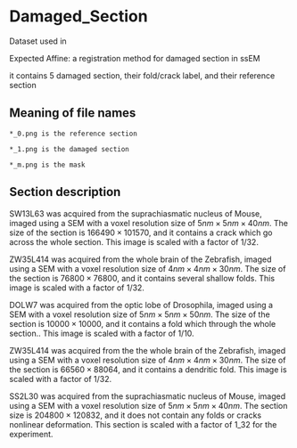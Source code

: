 # Damaged_Section
Dataset used in 

Expected Affine: a registration method for damaged section in ssEM

it contains 5 damaged section, their fold/crack label, and their reference section

## Meaning of file names
    *_0.png is the reference section

    *_1.png is the damaged section

    *_m.png is the mask
    
## Section description

SW13L63 was acquired from the suprachiasmatic nucleus of Mouse, imaged using a SEM with a voxel resolution size of $5nm \times 5nm \times 40nm$. The size of the section is $166490 \times 101570$, and it contains a crack which go across the whole section. This image is scaled with a factor of 1/32.

ZW35L414 was acquired from the whole brain of the
Zebrafish, imaged using a SEM with a voxel resolution size of $4nm \times 4nm \times 30nm$. The size of the section is $76800 \times 76800$, and it contains several shallow folds. This image is scaled with a factor of 1/32.

DOLW7 was acquired from the optic lobe of Drosophila, imaged using a SEM with a voxel resolution size of $5nm \times 5nm \times 50nm$. The size of the section is $10000 \times 10000$, and it contains a fold which through the whole section.. This image is scaled with a factor of 1/10.

ZW35L414 was acquired from the the whole brain of the
Zebrafish, imaged using a SEM with a voxel resolution size of $4nm \times 4nm \times 30nm$. The size of the section is $66560 \times 88064$, and it contains a dendritic fold. This image is scaled with a factor of 1/32.

SS2L30 was acquired from the suprachiasmatic nucleus of Mouse, imaged using a SEM with a voxel resolution size of $5nm \times 5nm \times 40nm$. The section size is $204800 \times 120832$, and it does not contain any folds or cracks nonlinear deformation. This section is scaled with a factor of 1_32 for the experiment.
